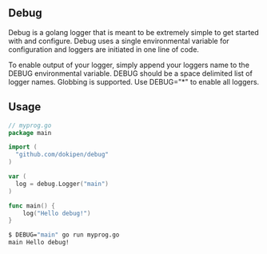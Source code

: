 ## Debug ##
Debug is a golang logger that is meant to be extremely simple to get started
with and configure. Debug uses a single environmental variable for
configuration and loggers are initiated in one line of code.

To enable output of your logger, simply append your loggers name to the DEBUG
environmental variable. DEBUG should be a space delimited list of logger
names. Globbing is supported. Use DEBUG="\*" to enable all loggers.

## Usage ##
```go
// myprog.go
package main

import (
  "github.com/dokipen/debug"
)

var (
  log = debug.Logger("main")
)

func main() {
    log("Hello debug!")
}
```

```bash
$ DEBUG="main" go run myprog.go
main Hello debug!
```
